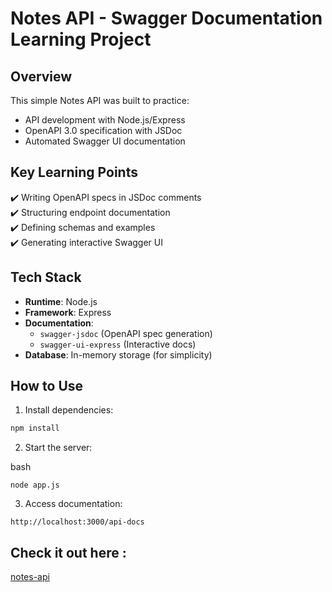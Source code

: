 # Notes API - Swagger Documentation Learning Project

## Overview
This simple Notes API was built to practice:
- API development with Node.js/Express
- OpenAPI 3.0 specification with JSDoc
- Automated Swagger UI documentation

## Key Learning Points
✔️ Writing OpenAPI specs in JSDoc comments  
✔️ Structuring endpoint documentation  
✔️ Defining schemas and examples  
✔️ Generating interactive Swagger UI  

## Tech Stack
- **Runtime**: Node.js  
- **Framework**: Express  
- **Documentation**: 
  - `swagger-jsdoc` (OpenAPI spec generation)
  - `swagger-ui-express` (Interactive docs)
- **Database**: In-memory storage (for simplicity)

## How to Use
1. Install dependencies:
```bash
npm install

```
2. Start the server:

bash
```
node app.js
```
3. Access documentation:
```
http://localhost:3000/api-docs
```


## Check it out here : 
[notes-api](notes-app-7y4y.onrender.com)
